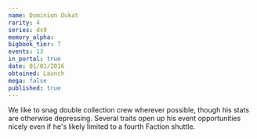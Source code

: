 ```yaml
---
name: Dominion Dukat
rarity: 4
series: ds9
memory_alpha:
bigbook_tier: 7
events: 13
in_portal: true
date: 01/01/2016
obtained: Launch
mega: false
published: true
---
```


We like to snag double collection crew wherever possible, though his stats are otherwise depressing. Several traits open up his event opportunities nicely even if he's likely limited to a fourth Faction shuttle.
